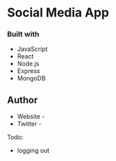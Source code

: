 # Social Media App


### Built with

- JavaScript
- React
- Node.js
- Express
- MongoDB


## Author

- Website - 
- Twitter - 

Todo:
- logging out


